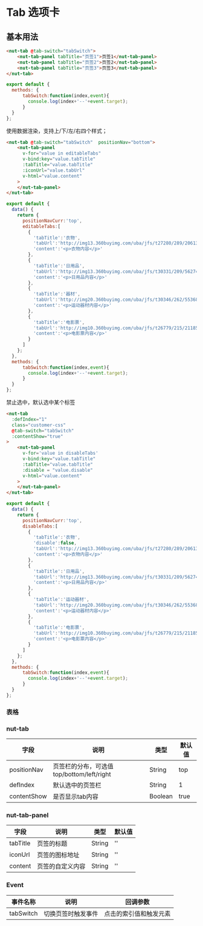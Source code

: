 # Tab 选项卡

## 基本用法

```html
<nut-tab @tab-switch="tabSwitch">
    <nut-tab-panel tabTitle="页签1">页签1</nut-tab-panel>
    <nut-tab-panel tabTitle="页签2">页签2</nut-tab-panel>
    <nut-tab-panel tabTitle="页签3">页签3</nut-tab-panel>
</nut-tab>
```
```javascript
export default {
  methods: {
      tabSwitch:function(index,event){
        console.log(index+'--'+event.target);
      }
  }
};
```

使用数据渲染，支持上/下/左/右四个样式；

```html
<nut-tab @tab-switch="tabSwitch"  positionNav="bottom">
    <nut-tab-panel 
      v-for="value in editableTabs" 
      v-bind:key="value.tabTitle" 
      :tabTitle="value.tabTitle" 
      :iconUrl="value.tabUrl" 
      v-html="value.content"
    >
    </nut-tab-panel>
</nut-tab>
```
```javascript
export default {
  data() {
    return {
      positionNavCurr:'top',
      editableTabs:[
        {
          'tabTitle':'衣物',
          'tabUrl':'http://img13.360buyimg.com/uba/jfs/t27280/289/2061314663/2392/872e32ff/5bf76318Ndc80c1d8.jpg',
          'content':'<p>衣物内容</p>'
        },
        {
          'tabTitle':'日用品',
          'tabUrl':'http://img13.360buyimg.com/uba/jfs/t30331/209/562746340/2190/6619973d/5bf763aaN6ff02099.jpg',
          'content':'<p>日用品内容</p>'
        },
        {
          'tabTitle':'器材',
          'tabUrl':'http://img20.360buyimg.com/uba/jfs/t30346/262/553689202/2257/5dfa3983/5bf76407N72deabf4.jpg',
          'content':'<p>运动器材内容</p>'
        },
        {
          'tabTitle':'电影票',
          'tabUrl':'http://img10.360buyimg.com/uba/jfs/t26779/215/2118525153/2413/470d1613/5bf767b2N075957b7.jpg',
          'content':'<p>电影票内容</p>'
        }
      ]
    };
  },
  methods: {
      tabSwitch:function(index,event){
        console.log(index+'--'+event.target);
      }
  }
};
```

禁止选中，默认选中某个标签

```html
<nut-tab 
  :defIndex="1"
  class="customer-css" 
  @tab-switch="tabSwitch"
  :contentShow="true"
>
    <nut-tab-panel 
      v-for='value in disableTabs' 
      v-bind:key="value.tabTitle" 
      :tabTitle="value.tabTitle" 
      :disable = "value.disable" 
      v-html="value.content"
    >
    </nut-tab-panel>
</nut-tab>
```

```javascript
export default {
  data() {
    return {
      positionNavCurr:'top',
      disableTabs:[
        {
          'tabTitle':'衣物',
          'disable':false,
          'tabUrl':'http://img13.360buyimg.com/uba/jfs/t27280/289/2061314663/2392/872e32ff/5bf76318Ndc80c1d8.jpg',
          'content':'<p>衣物内容</p>'
        },
        {
          'tabTitle':'日用品',
          'tabUrl':'http://img13.360buyimg.com/uba/jfs/t30331/209/562746340/2190/6619973d/5bf763aaN6ff02099.jpg',
          'content':'<p>日用品内容</p>'
        },
        {
          'tabTitle':'运动器材',
          'tabUrl':'http://img20.360buyimg.com/uba/jfs/t30346/262/553689202/2257/5dfa3983/5bf76407N72deabf4.jpg',
          'content':'<p>运动器材内容</p>'
        },
        {
          'tabTitle':'电影票',
          'tabUrl':'http://img10.360buyimg.com/uba/jfs/t26779/215/2118525153/2413/470d1613/5bf767b2N075957b7.jpg',
          'content':'<p>电影票内容</p>'
        }
      ]
    };
  },
  methods: {
      tabSwitch:function(index,event){
        console.log(index+'--'+event.target);
      }
  }
};
```


### 表格

### nut-tab

| 字段 | 说明 | 类型 | 默认值
|----- | ----- | ----- | ----- 
| positionNav | 页签栏的分布，可选值 top/bottom/left/right | String | top
| defIndex | 默认选中的页签栏 | String | 1
| contentShow | 是否显示tab内容 | Boolean | true


### nut-tab-panel

| 字段 | 说明 | 类型 | 默认值
|----- | ----- | ----- | ----- 
| tabTitle | 页签的标题 | String | ''
| iconUrl | 页签的图标地址 | String | ''
| content | 页签的自定义内容 | String | ''

### Event

| 事件名称 | 说明 | 回调参数 
|----- | ----- | ----- 
| tabSwitch | 切换页签时触发事件 | 点击的索引值和触发元素

